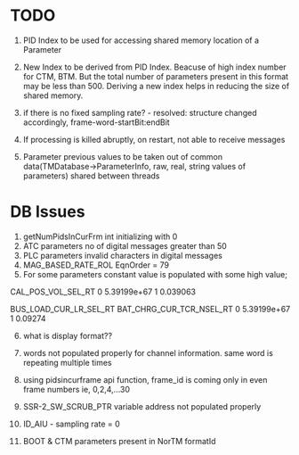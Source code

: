 # TODO

1. PID Index to be used for accessing shared memory location of a Parameter
1. New Index to be derived from PID Index. Beacuse of high index number for CTM, BTM.
But the total number of parameters present in this format may be less than 500.
Deriving a new index helps in reducing the size of shared memory.

2. if there is no fixed sampling rate? - resolved: structure changed accordingly, frame-word-startBit:endBit

3. If processing is killed abruptly, on restart, not able to receive messages

4. Parameter previous values to be taken out of common data(TMDatabase->ParameterInfo, raw, real, string values of parameters) shared between threads

# DB Issues
1. getNumPidsInCurFrm int initializing with 0
2. ATC parameters no of digital messages greater than 50
3. PLC parameters invalid characters in digital messages
4. MAG_BASED_RATE_ROL		EqnOrder = 79
5. For some parameters constant value is populated with some high value;

CAL_POS_VOL_SEL_RT
0		5.39199e+67
1		0.039063

BUS_LOAD_CUR_LR_SEL_RT
BAT_CHRG_CUR_TCR_NSEL_RT
0		5.39199e+67
1		0.09274

6. what is display format??

7. words not populated properly for channel information. same word is repeating multiple times

8. using pidsincurframe api function, frame_id is coming only in even frame numbers ie, 0,2,4,...30

9. SSR-2_SW_SCRUB_PTR variable address not populated properly

10. ID_AIU - sampling rate = 0

11. BOOT & CTM parameters present in NorTM formatId
